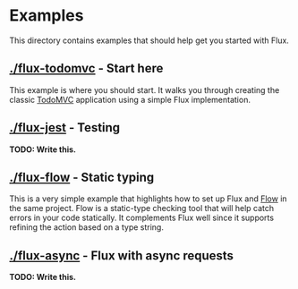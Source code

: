 # Examples

This directory contains examples that should help get you started with Flux.

## [./flux-todomvc](./flux-todomvc) - Start here

This example is where you should start. It walks you through creating the
classic [TodoMVC](http://todomvc.com/) application using a simple Flux
implementation.

## [./flux-jest](./flux-jest) - Testing

**TODO: Write this.**

## [./flux-flow](./flux-flow) - Static typing

This is a very simple example that highlights how to set up Flux and
[Flow](https://flowtype.org/) in the same project. Flow is a static-type
checking tool that will help catch errors in your code statically. It
complements Flux well since it supports refining the action based on a
type string.

## [./flux-async](./flux-async) - Flux with async requests

**TODO: Write this.**
